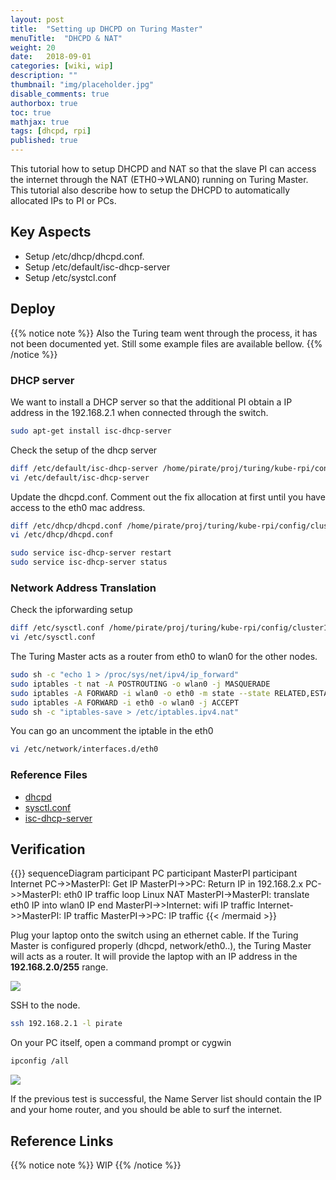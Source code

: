 ```yaml
---
layout: post
title:  "Setting up DHCPD on Turing Master"
menuTitle:  "DHCPD & NAT"
weight: 20
date:   2018-09-01
categories: [wiki, wip]
description: ""
thumbnail: "img/placeholder.jpg"
disable_comments: true
authorbox: true
toc: true
mathjax: true
tags: [dhcpd, rpi]
published: true
---
```


This tutorial how to setup DHCPD and NAT so that the slave PI can access the
internet through the NAT (ETH0->WLAN0) running on Turing Master. This tutorial
also describe how to setup the DHCPD to automatically allocated IPs to PI or PCs.

<!--more-->

## Key Aspects

- Setup /etc/dhcp/dhcpd.conf.
- Setup /etc/default/isc-dhcp-server
- Setup /etc/systcl.conf

## Deploy

{{% notice note %}}
Also the Turing team went through the process, it has not been documented yet. Still some example files are available bellow.
{{% /notice %}}

### DHCP server

We want to install a DHCP server so that the additional PI obtain a IP address in the 192.168.2.1 when connected through the switch.

```bash
sudo apt-get install isc-dhcp-server
```

Check the setup of the dhcp server

```bash
diff /etc/default/isc-dhcp-server /home/pirate/proj/turing/kube-rpi/config/cluster1/hypriotos/kubemaster-pi/etc/default/isc-dhcp-server
vi /etc/default/isc-dhcp-server
```

Update the dhcpd.conf. Comment out the fix allocation at first until you have access to the eth0 mac address.

```bash
diff /etc/dhcp/dhcpd.conf /home/pirate/proj/turing/kube-rpi/config/cluster1/hypriotos/kubemaster-pi/etc/dhcp/dhcpd.conf
vi /etc/dhcp/dhcpd.conf
```

```bash
sudo service isc-dhcp-server restart
sudo service isc-dhcp-server status
```

### Network Address Translation

Check the ipforwarding setup

```bash
diff /etc/sysctl.conf /home/pirate/proj/turing/kube-rpi/config/cluster1/hypriotos/kubemaster-pi/etc/sysctl.conf
vi /etc/sysctl.conf
```


The Turing Master acts as a router from eth0 to wlan0 for the other nodes.

```bash
sudo sh -c "echo 1 > /proc/sys/net/ipv4/ip_forward"
sudo iptables -t nat -A POSTROUTING -o wlan0 -j MASQUERADE
sudo iptables -A FORWARD -i wlan0 -o eth0 -m state --state RELATED,ESTABLISHED -j ACCEPT
sudo iptables -A FORWARD -i eth0 -o wlan0 -j ACCEPT
sudo sh -c "iptables-save > /etc/iptables.ipv4.nat"
```

You can go an uncomment the iptable in the eth0
```bash
vi /etc/network/interfaces.d/eth0
```

### Reference Files

- [dhcpd](https://github.com/turing/kube-rpi/blob/master/config/cluster1/hypriotos/kubemaster-pi/etc/dhcp/dhcpd.conf)
- [sysctl.conf](https://github.com/turing/kube-rpi/blob/master/config/cluster1/hypriotos/kubemaster-pi/etc/sysctl.conf)
- [isc-dhcp-server](https://github.com/turing/kube-rpi/blob/master/config/cluster1/hypriotos/kubemaster-pi/etc/default/isc-dhcp-server)


## Verification

{{<mermaid>}}
sequenceDiagram
    participant PC
    participant MasterPI
    participant Internet
    PC->>MasterPI: Get IP
    MasterPI->>PC: Return IP in 192.168.2.x
    PC->>MasterPI: eth0 IP traffic
    loop Linux NAT
        MasterPI->MasterPI: translate eth0 IP into wlan0 IP
    end
    MasterPI->>Internet: wifi IP traffic
    Internet->>MasterPI: IP traffic
    MasterPI->>PC: IP traffic
{{< /mermaid >}}

Plug your laptop onto the switch using an ethernet cable. If the Turing Master is configured properly (dhcpd, network/eth0..),
the Turing Master will acts as a router. It will provide the laptop with an IP address in the **192.168.2.0/255** range.

![](/images/networks/eth0_pict1.png)

SSH to the node.
```bash
ssh 192.168.2.1 -l pirate
```

On your PC itself, open a command prompt or cygwin
```bash
ipconfig /all
```
![](/images/networks/eth0_pict2.png)

If the previous test is successful, the Name Server list should contain the IP and your home router, and you should be able
to surf the internet.

## Reference Links

{{% notice note %}}
WIP
{{% /notice %}}
